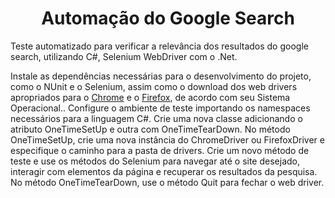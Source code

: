 <h1 align="center">Automação do Google Search</h1>

Teste automatizado para verificar a relevância dos resultados do google search, utilizando C#, Selenium WebDriver com o .Net.

Instale as dependências necessárias para o desenvolvimento do projeto, como o NUnit e o Selenium, assim como o download dos web drivers apropriados para o <a href="https://chromedriver.chromium.org/downloads" >Chrome</a> e o <a href="https://github.com/mozilla/geckodriver">Firefox</a>, de acordo com seu Sistema Operacional..
Configure o ambiente de teste importando os namespaces necessários para a linguagem C#. Crie uma nova classe adicionando o atributo OneTimeSetUp e outra com OneTimeTearDown.
No método OneTimeSetUp, crie uma nova instância do ChromeDriver ou FirefoxDriver e especifique o caminho para a pasta de drivers.
Crie um novo método de teste e use os métodos do Selenium para navegar até o site desejado, interagir com elementos da página e recuperar os resultados da pesquisa.
No método OneTimeTearDown, use o método Quit para fechar o web driver.
